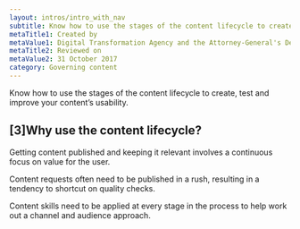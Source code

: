 ```yaml
---
layout: intros/intro_with_nav
subtitle: Know how to use the stages of the content lifecycle to create, test and improve your content’s usability.
metaTitle1: Created by
metaValue1: Digital Transformation Agency and the Attorney-General's Department
metaTitle2: Reviewed on
metaValue2: 31 October 2017
category: Governing content
---
```


Know how to use the stages of the content lifecycle to create, test and improve your content’s usability.

## [3]Why use the content lifecycle?  
Getting content published and keeping it relevant involves a continuous focus on value for the user.

Content requests often need to be published in a rush, resulting in a tendency to shortcut on quality checks.

Content skills need to be applied at every stage in the process to help work out a channel and audience approach.
